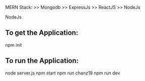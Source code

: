MERN Stack:
    >> Mongodb
    >> ExpressJs
    >> ReactJS
    >> NodeJs

NodeJs

## To get the Application:
npm init

## To run the Application:
node server.js
npm start
npm run chanz19
npm run dev
